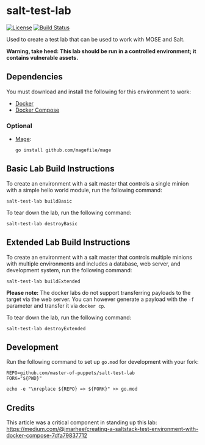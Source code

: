 # salt-test-lab
[![License](http://img.shields.io/:license-mit-blue.svg)](https://github.com/master-of-servers/salt-test-lab/blob/master/LICENSE)
[![Build Status](https://dev.azure.com/jaysonegrace/salt-test-lab/_apis/build/status/master-of-servers.salt-test-lab?branchName=master)](https://dev.azure.com/jaysonegrace/salt-test-lab/_build/latest?definitionId=35&branchName=master)

Used to create a test lab that can be used to work with MOSE and Salt.

**Warning, take heed: This lab should be run in a controlled environment; it contains vulnerable assets.**

## Dependencies
You must download and install the following for this environment to work:
* [Docker](https://docs.docker.com/install/)
* [Docker Compose](https://docs.docker.com/compose/install/)

### Optional
* [Mage](https://github.com/magefile/mage):  
  ```
  go install github.com/magefile/mage
  ```

## Basic Lab Build Instructions
To create an environment with a salt master that controls a single minion with a simple hello world module, run the following command:
```
salt-test-lab buildBasic
```

To tear down the lab, run the following command:
```
salt-test-lab destroyBasic
```

## Extended Lab Build Instructions
To create an environment with a salt master that controls multiple minions with multiple environments and includes a database, web server, and development system, run the following command:
```
salt-test-lab buildExtended
```

**Please note:**
The docker labs do not support transferring payloads to the target via the web server. You can however generate a payload with the `-f` parameter and transfer it via `docker cp`.

To tear down the lab, run the following command:
```
salt-test-lab destroyExtended
```

## Development
Run the following command to set up `go.mod` for development with your fork:
```
REPO=github.com/master-of-puppets/salt-test-lab
FORK="${PWD}"

echo -e "\nreplace ${REPO} => ${FORK}" >> go.mod
```

## Credits
This article was a critical component in standing up this lab:
https://medium.com/@jmarhee/creating-a-saltstack-test-environment-with-docker-compose-7dfa79837712